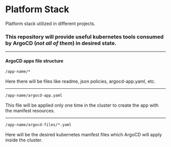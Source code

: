 # Platform Stack
Platform stack utilized in different projects.

### This repository will provide useful kubernetes tools consumed by ArgoCD (*not all of them*) in desired state.
___

#### ArgoCD apps file structure

```bash
/app-name/*
```
Here there will be files like readme, json policies, argocd-app.yaml, etc.
___
```bash
/app-name/argocd-app.yaml
```
This file will be applied only one time in the cluster to create the app with the manifest resources.
___
```bash
/app-name/argocd-files/*.yaml
```
Here will be the desired kubernetes manifest files which ArgoCD will apply inside the cluster.
